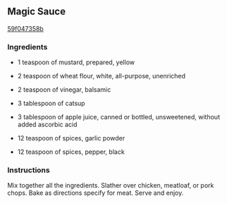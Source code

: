 ## Magic Sauce

[59f047358b](http://www.food.com/recipe/magic-sauce-474096)

### Ingredients

 - 1 teaspoon of mustard, prepared, yellow

 - 2 teaspoon of wheat flour, white, all-purpose, unenriched

 - 2 teaspoon of vinegar, balsamic

 - 3 tablespoon of catsup

 - 3 tablespoon of apple juice, canned or bottled, unsweetened, without added ascorbic acid

 - 12 teaspoon of spices, garlic powder

 - 12 teaspoon of spices, pepper, black

### Instructions

Mix together all the ingredients. Slather over chicken, meatloaf, or pork chops. Bake as directions specify for meat. Serve and enjoy.